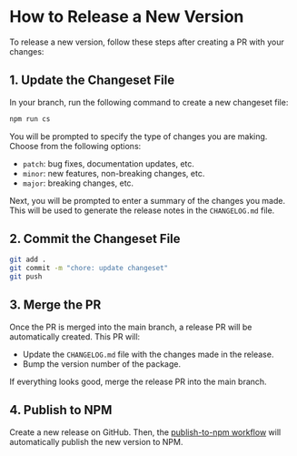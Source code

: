 # How to Release a New Version

To release a new version, follow these steps after creating a PR with your changes:

## 1. Update the Changeset File

In your branch, run the following command to create a new changeset file:

```bash
npm run cs
```

You will be prompted to specify the type of changes you are making. Choose from the following options:
- `patch`: bug fixes, documentation updates, etc.
- `minor`: new features, non-breaking changes, etc.
- `major`: breaking changes, etc.

Next, you will be prompted to enter a summary of the changes you made. This will be used to generate the release notes in the `CHANGELOG.md` file.

## 2. Commit the Changeset File

```bash
git add .
git commit -m "chore: update changeset"
git push
```

## 3. Merge the PR

Once the PR is merged into the main branch, a release PR will be automatically created. This PR will:
  - Update the `CHANGELOG.md` file with the changes made in the release.
  - Bump the version number of the package.

If everything looks good, merge the release PR into the main branch.

## 4. Publish to NPM

Create a new release on GitHub. Then, the [publish-to-npm workflow](../.github/workflows/publish-to-npm.yaml) will automatically publish the new version to NPM.
